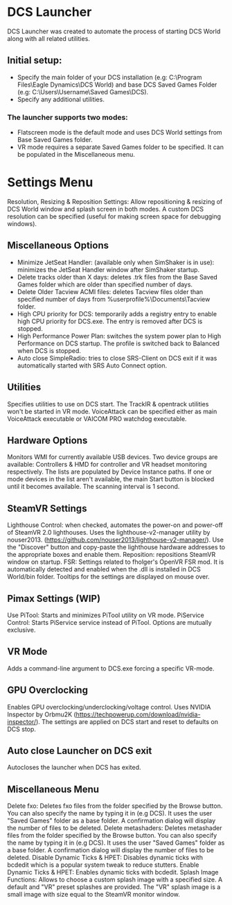 # DCS Launcher
DCS Launcher was created to automate the process of starting DCS World along with all related utilities.

## Initial setup:
* Specify the main folder of your DCS installation (e.g: C:\Program Files\Eagle Dynamics\DCS World) and base DCS Saved Games Folder (e.g: C:\Users\Username\Saved Games\DCS).
* Specify any additional utilities.

### The launcher supports two modes:
 * Flatscreen mode is the default mode and uses DCS World settings from Base Saved Games folder.
 * VR mode requires a separate Saved Games folder to be specified. It can be populated in the Miscellaneous menu.

# Settings Menu

Resolution, Resizing & Reposition Settings:
Allow repositioning & resizing of DCS World window and splash screen in both modes. A custom DCS resolution can be specified (useful for making screen space for debugging windows).

## Miscellaneous Options
* Minimize JetSeat Handler: (available only when SimShaker is in use): minimizes the JetSeat Handler window after SimShaker startup.
* Delete tracks older than X days: deletes .trk files from the Base Saved Games folder which are older than specified number of days.
* Delete Older Tacview ACMI files: deletes Tacview files older than specified number of days from %userprofile%\Documents\Tacview folder.
* High CPU priority for DCS: temporarily adds a registry entry to enable high CPU priority for DCS.exe. The entry is removed after DCS is stopped.
* High Performance Power Plan: switches the system power plan to High Performance on DCS startup. The profile is switched back to Balanced when DCS is stopped.
* Auto close SimpleRadio: tries to close SRS-Client on DCS exit if it was automatically started with SRS Auto Connect option.

## Utilities
Specifies utilities to use on DCS start.
The TrackIR & opentrack utilities won't be started in VR mode.
VoiceAttack can be specified either as main VoiceAttack executable or VAICOM PRO watchdog executable.

## Hardware Options
Monitors WMI for currently available USB devices. Two device groups are available: Controllers & HMD for controller and VR headset monitoring respectively. The lists are populated by Device Instance paths. If one or mode devices in the list aren't available, the main Start button is blocked until it becomes available. The scanning interval is 1 second.

## SteamVR Settings
Lighthouse Control: when checked, automates the power-on and power-off of SteamVR 2.0 lighthouses. Uses the lighthouse-v2-manager utility by nouser2013. (https://github.com/nouser2013/lighthouse-v2-manager/). Use the "Discover" button and copy-paste the lighthouse hardware addresses to the appropriate boxes and enable them.
Reposition: repositions SteamVR window on startup.
FSR: Settings related to fholger's OpenVR FSR mod. It is automatically detected and enabled when the .dll is installed in DCS World/bin folder. Tooltips for the settings are displayed on mouse over.

## Pimax Settings (WIP)
Use PiTool: Starts and minimizes PiTool utility on VR mode.
PiService Control: Starts PiService service instead of PiTool.
Options are mutually exclusive.

## VR Mode
Adds a command-line argument to DCS.exe forcing a specific VR-mode.

## GPU Overclocking
Enables GPU overclocking/underclocking/voltage control. Uses NVIDIA Inspector by Orbmu2K (https://techpowerup.com/download/nvidia-inspector/). The settings are applied on DCS start and reset to defaults on DCS stop.

## Auto close Launcher on DCS exit
Autocloses the launcher when DCS has exited.

## Miscellaneous Menu
Delete fxo:
Deletes fxo files from the folder specified by the Browse button. You can also specify the name by typing it in (e.g DCS). It uses the user "Saved Games" folder as a base folder. A confirmation dialog will display the number of files to be deleted.
Delete metashaders:
Deletes metashader files from the folder specified by the Browse button. You can also specify the name by typing it in (e.g DCS). It uses the user "Saved Games" folder as a base folder. A confirmation dialog will display the number of files to be deleted.
Disable Dynamic Ticks & HPET:
Disables dynamic ticks with bcdedit which is a popular system tweak to reduce stutters.
Enable Dynamic Ticks & HPET:
Enables dynamic ticks with bcdedit.
Splash Image Functions:
Allows to choose a custom splash image with a specified size. A default and "VR" preset splashes are provided. The "VR" splash image is a small image with size equal to the SteamVR monitor window.
